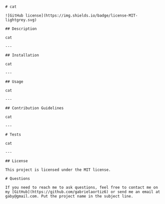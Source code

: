 
    # cat 

    ![GitHub license](https://img.shields.io/badge/license-MIT-lightgrey.svg)

    ## Description
    
    cat

    ---
    
    ## Installation
    
    cat
    
    ---

    ## Usage
    
    cat
    
    ---

    ## Contribution Guidelines
    
    cat

    ---

    # Tests

    cat

    ---
    
    ## License
    
    This project is licensed under the MIT license.

    # Questions

    If you need to reach me to ask questions, feel free to contact me on my [GitHub](https://github.com/gabrielaortiz6) or send me an email at gaby@gmail.com. Put the project name in the subject line.

    